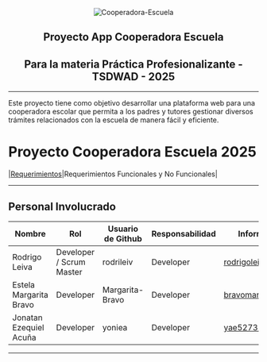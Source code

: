 <p align="center">
  <img src="https://github.com/user-attachments/assets/2ddd2f0e-58be-4cc0-aeab-447bc7f202cc" alt="Cooperadora-Escuela"/>
</p>

<h2 align="center">
  Proyecto App Cooperadora Escuela
</h2>
<h2 align="center">
 Para la materia Práctica Profesionalizante - TSDWAD - 2025
</h2>

***
Este proyecto tiene como objetivo desarrollar una plataforma web para una cooperadora escolar que permita a los padres y tutores gestionar diversos trámites relacionados con la escuela de manera fácil y eficiente.

# Proyecto Cooperadora Escuela 2025




|[Requerimientos](https://github.com/Cooperadora-Escuela-2025/.github/wiki/Requerimientos)|Requerimientos Funcionales y No Funcionales|


***

## Personal Involucrado

| Nombre              | Rol        | Usuario de Github | Responsabilidad | Información de contacto          |
|---------------------|------------|-------------------|-----------------|---------------------------------|
| Rodrigo Leiva       | Developer / Scrum Master  | rodrileiv         | Developer       | rodrigoleiva1995@hotmail.com   |
| Estela Margarita Bravo | Developer  | Margarita-Bravo | Developer       | bravomargarita3329@gmail.com              |
| Jonatan Ezequiel Acuña   | Developer  | yoniea       | Developer       | yae52735@gmail.com  |

***

